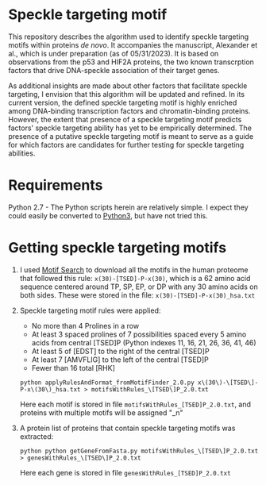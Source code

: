# Speckle targeting motif
This repository describes the algorithm used to identify speckle targeting motifs within proteins *de novo*. It accompanies the manuscript, Alexander et al., which is under preparation (as of 05/31/2023). It is based on observations from the p53 and HIF2A proteins, the two known transcrption factors that drive DNA-speckle association of their target genes. 

As additional insights are made about other factors that facilitate speckle targeting, I envision that this algorithm will be updated and refined. In its current version, the defined speckle targeting motif is highly enriched among DNA-binding transcription factors and chromatin-binding proteins. However, the extent that presence of a speckle targeting motif predicts factors' speckle targeting ability has yet to be empirically determined. The presence of a putative speckle targeting motif is meant to serve as a guide for which factors are candidates for further testing for speckle targeting abilities. 

# Requirements
Python 2.7 - The Python scripts herein are relatively simple. I expect they could easily be converted to [Python3](https://python2to3.com/), but have not tried this.

# Getting speckle targeting motifs
1. I used [Motif Search](https://www.genome.jp/tools/motif/MOTIF2.html) to download all the motifs in the human proteome that followed this rule: ```x(30)-[TSED]-P-x(30)```, which is a 62 amino acid sequence centered around TP, SP, EP, or DP with any 30 amino acids on both sides. These were stored in the file: ```x(30)-[TSED]-P-x(30)_hsa.txt```

2. Speckle targeting motif rules were applied:
   * No more than 4 Prolines in a row
   * At least 3 spaced prolines of 7 possibilities spaced every 5 amino acids from central [TSED]P (Python indexes 11, 16, 21, 26, 36, 41, 46)
   * At least 5 of [EDST] to the right of the central [TSED]P
   * At least 7 [AMVFLIG] to the left of the central [TSED]P
   * Fewer than 16 total [RHK]

    ```python applyRulesAndFormat_fromMotifFinder_2.0.py x\(30\)-\[TSED\]-P-x\(30\)_hsa.txt > motifsWithRules_\[TSED\]P_2.0.txt```

    Here each motif is stored in file ```motifsWithRules_[TSED]P_2.0.txt```, and proteins with multiple motifs will be assigned "\_n"
  
3. A protein list of proteins that contain speckle targeting motifs was extracted:

   ```python python getGeneFromFasta.py motifsWithRules_\[TSED\]P_2.0.txt > genesWithRules_\[TSED\]P_2.0.txt```
   
   Here each gene is stored in file ```genesWithRules_[TSED]P_2.0.txt```




